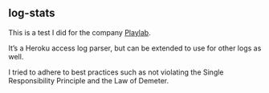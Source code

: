 ## log-stats

This is a test I did for the company [Playlab](http://www.playlab.com/). 

It’s a Heroku access log parser, but can be extended to use for other logs as well.

I tried to adhere to best practices such as not violating the Single Responsibility Principle and the Law of Demeter.

